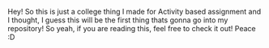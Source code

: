 Hey!
So this is just a college thing I made for Activity based assignment and I thought, I guess this will be the first thing thats gonna go into my repository!
So yeah, if you are reading this, feel free to check it out!
Peace :D
